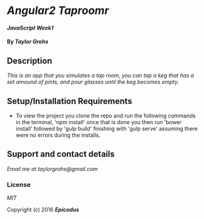 # _Angular2 Taproomr_

#### _JavaScript Week1_

#### By _**Taylor Grohs**_

## Description

_This is an app that you simulates a tap room, you can tap a keg that has a set amound of pints, and pour glasses until the keg becomes empty._

## Setup/Installation Requirements

* To view the project you clone the repo and run the following commands in the terminal, 'npm install' once that is done you then run 'bower install' followed by 'gulp build' finishing with 'gulp serve' assuming there were no errors during the installs.


## Support and contact details

_Email me at taylorgrohs@gmail.com_


### License

*MIT*

Copyright (c) 2016 **_Epicodus_**
